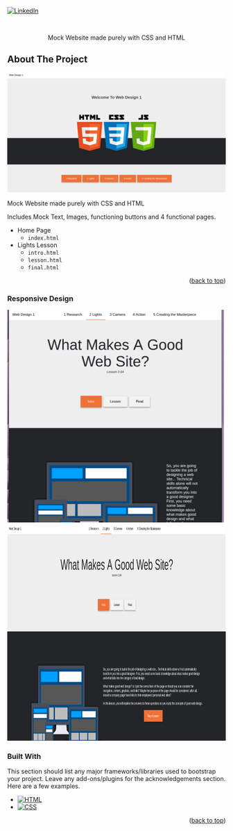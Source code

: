 <div id="top"></div>

<!-- PROJECT SHIELDS -->
[![LinkedIn][linkedin-shield]][linkedin-url]

<br />
<div align="center">
  <p align="center">
    Mock Website made purely with CSS and HTML
  </p>
</div>

<!-- ABOUT THE PROJECT -->
## About The Project

![Homepage](Images/Homepage.png)

Mock Website made purely with CSS and HTML

Includes Mock Text, Images, functioning buttons and 4 functional pages.
  - Home Page
    - `index.html`
  - Lights Lesson 
    - `intro.html`
    - `lesson.html`
    - `final.html`

<p align="right">(<a href="#top">back to top</a>)</p>

### Responsive Design

<img src="Images/Responive-Demonstration.png" alt="Responsive Demonstration" width="500"/>
<br>
<img src="Images/Lights-Intro.png" alt="Normal" height="500"/>

### Built With

This section should list any major frameworks/libraries used to bootstrap your project. Leave any add-ons/plugins for the acknowledgements section. Here are a few examples.

* [![HTML][HTML5]][HTML5-url]
* [![CSS][CSS]][CSS-url]

<p align="right">(<a href="#top">back to top</a>)</p>

<!-- MARKDOWN LINKS & IMAGES -->
<!-- https://www.markdownguide.org/basic-syntax/#reference-style-links -->

[linkedin-shield]: https://img.shields.io/badge/-LinkedIn-black.svg?style=for-the-badge&logo=linkedin&colorB=555
[linkedin-url]: https://www.linkedin.com/in/jonathan-groberg
[HTML5]: https://img.shields.io/badge/HTML5-red?style=for-the-badge&logo=html5&logoColor=white
[HTML5-url]: https://developer.mozilla.org/en-US/docs/Glossary/HTML5
[CSS]: https://img.shields.io/badge/CSS-blue?style=for-the-badge&logo=css3&logoColor=white
[CSS-url]: https://developer.mozilla.org/en-US/docs/Web/CSS
